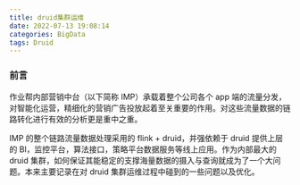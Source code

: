 ```yaml
---
title: druid集群运维
date: 2022-07-13 19:08:14
categories: BigData
tags: Druid
---
```


### 前言
作业帮内部营销中台（以下简称 IMP）承载着整个公司各个 app 端的流量分发，对智能化运营，精细化的营销广告投放起着至关重要的作用。对这些流量数据的链路转化进行有效的分析更是重中之重。

IMP 的整个链路流量数据处理采用的 flink + druid，并强依赖于 druid 提供上层的 BI，监控平台，算法接口，策略平台数据服务等线上应用。作为内部最大的 druid 集群，如何保证其能稳定的支撑海量数据的摄入与查询就成为了一个大问题。本来主要记录在对 druid 集群运维过程中碰到的一些问题以及优化。

<!--more-->